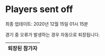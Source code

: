 # Players sent off
최종 업데이트: 2020년 12월 15일 01시 15분


경기 중 오류가 발생하는 경우 자동으로 퇴장됩니다.


| 퇴장된 참가자 |
|:---:|